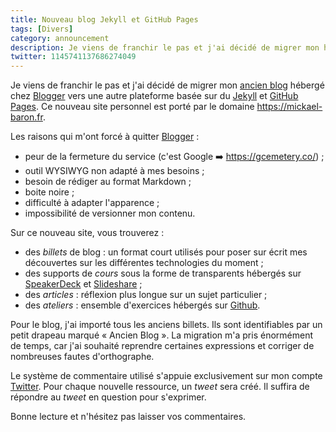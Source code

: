 ```yaml
---
title: Nouveau blog Jekyll et GitHub Pages
tags: [Divers]
category: announcement
description: Je viens de franchir le pas et j'ai décidé de migrer mon hébergé chez Blogger vers une autre plateforme basée sur du Jekyll et GitHub Pages.
twitter: 1145741137686274049
---
```


Je viens de franchir le pas et j'ai décidé de migrer mon [ancien blog](https://keulkeul.blogspot.com/) hébergé chez [Blogger](https://www.blogger.com) vers une autre plateforme basée sur du [Jekyll](https://jekyllrb.com/) et [GitHub Pages](https://pages.github.com/). Ce nouveau site personnel est porté par le domaine <https://mickael-baron.fr>.

Les raisons qui m'ont forcé à quitter [Blogger](https://www.blogger.com) :

* peur de la fermeture du service (c'est Google ➡️ <https://gcemetery.co/>) ;
* outil WYSIWYG non adapté à mes besoins ;
* besoin de rédiger au format Markdown ;
* boite noire ;
* difficulté à adapter l'apparence ;
* impossibilité de versionner mon contenu.

Sur ce nouveau site, vous trouverez :

* des *billets* de blog : un format court utilisés pour poser sur écrit mes découvertes sur les différentes technologies du moment ;
* des supports de *cours* sous la forme de transparents hébergés sur [SpeakerDeck] et [Slideshare] ;
* des *articles* : réflexion plus longue sur un sujet particulier ;
* des *ateliers* : ensemble d'exercices hébergés sur [Github].

Pour le blog, j'ai importé tous les anciens billets. Ils sont identifiables par un petit drapeau marqué « Ancien Blog ». La migration m'a pris énormément de temps, car j'ai souhaité reprendre certaines expressions et corriger de nombreuses fautes d'orthographe.

Le système de commentaire utilisé s'appuie exclusivement sur mon compte [Twitter]. Pour chaque nouvelle ressource, un *tweet* sera créé. Il suffira de répondre au *tweet* en question pour s'exprimer.

Bonne lecture et n'hésitez pas laisser vos commentaires.

[Twitter]: https://twitter.com/mickaelbaron
[SpeakerDeck]: https://speakerdeck.com/mickaelbaron
[Slideshare]: https://fr.slideshare.net/baronm
[Github]: https://github.com/mickaelbaron